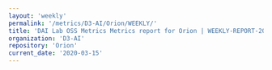 ```yaml
---
layout: 'weekly'
permalink: '/metrics/D3-AI/Orion/WEEKLY/'
title: 'DAI Lab OSS Metrics Metrics report for Orion | WEEKLY-REPORT-2020-03-15'
organization: 'D3-AI'
repository: 'Orion'
current_date: '2020-03-15'
---
```

